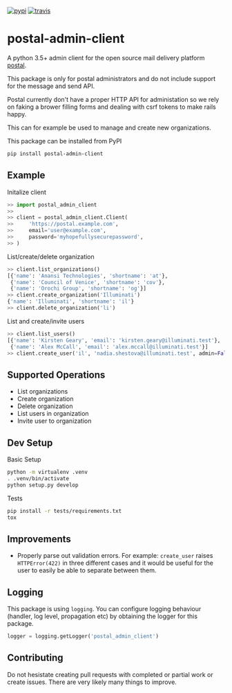 [![pypi](https://badge.fury.io/py/postal-admin-client.svg)](https://pypi.python.org/pypi/demosys-py) [![travis](https://api.travis-ci.org/ZettaIO/postal-admin-client.svg?branch=master)](https://travis-ci.org/ZettaIO/postal-admin-client)

# postal-admin-client

A python 3.5+ admin client for the open source mail delivery platform
[postal](https://github.com/atech/postal).

This package is only for postal administrators
and do not include support for the message and send API.

Postal currently don't have a proper HTTP API for administation
so we rely on faking a brower filling forms and dealing with
csrf tokens to make rails happy.

This can for example be used to manage and create new organizations.

This package can be installed from PyPI

```bash
pip install postal-admin-client
```

## Example

Initalize client

```python
>> import postal_admin_client
>>
>> client = postal_admin_client.Client(
>>     'https://postal.example.com',
>>     email='user@example.com',
>>     password='myhopefullysecurepassword',
>> )
```

List/create/delete organization

```python
>> client.list_organizations()
[{'name': 'Anansi Technologies', 'shortname': 'at'},
 {'name': 'Council of Venice', 'shortname': 'cov'},
 {'name': 'Orochi Group', 'shortname': 'og'}]
>> client.create_organization('Illuminati')
{'name': 'Illuminati', 'shortname': 'il'}
>> client.delete_organization('li')
```

List and create/invite users

```python
>> client.list_users()
[{'name': 'Kirsten Geary', 'email': 'kirsten.geary@illuminati.test'},
 {'name': 'Alex McCall', 'email': 'alex.mccall@illuminati.test'}]
>> client.create_user('il', 'nadia.shestova@illuminati.test', admin=False)
```

## Supported Operations

* List organizations
* Create organization
* Delete organization
* List users in organization
* Invite user to organization

## Dev Setup

Basic Setup

```bash
python -m virtualenv .venv
. .venv/bin/activate
python setup.py develop
```

Tests

```bash
pip install -r tests/requirements.txt
tox
```

## Improvements

* Properly parse out validation errors. For example: `create_user`
  raises `HTTPError(422)` in three different cases and it would be useful
  for the user to easily be able to separate between them.

## Logging

This package is using `logging`. You can configure logging behaviour
(handler, log level, propagation etc) by obtaining the logger for this package.

```python
logger = logging.getLogger('postal_admin_client')
```

## Contributing

Do not hesistate creating pull requests with completed or
partial work or create issues. There are very likely many
things to improve.
